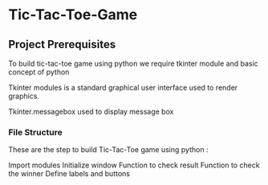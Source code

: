 # Tic-Tac-Toe-Game
## Project Prerequisites

To build tic-tac-toe game using python we require tkinter module and basic concept of python

Tkinter modules is a standard graphical user interface used to render graphics.

Tkinter.messagebox used to display message box

### File Structure
These are the step to build Tic-Tac-Toe game using python :

Import modules
Initialize window
Function to check result
Function to check the winner
Define labels and buttons
